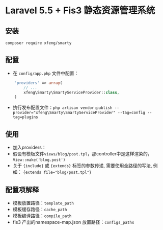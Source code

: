 Laravel 5.5 + Fis3 静态资源管理系统
======


## 安装

```
composer require xfeng/smarty
```

## 配置
* 在 `config/app.php` 文件中配置：
```php
    'providers' => array(
        // ...
        xfeng\Smarty\SmartyServiceProvider::class,
    )
```
* 执行发布配置文件：`php artisan vendor:publish --provider="xfeng\Smarty\SmartyServiceProvider" --tag=config --tag=plugins`


## 使用
* 加入providers：
* 假设有模板文件`views/blog/post.tpl`，那controller中是这样渲染的，`View::make('blog.post')`
* 关于 `{include}` 或 `{extends}` 标签的参数传递, 需要使用全路径的写法, 例如： `{extends file="blog/post.tpl"}`


## 配置项解释
* 模板放置路径：`template_path`
* 模板缓存路径：`cache_path`
* 模板编译路径：`compile_path`
* fis3 产出的namespace-map.json 放置路径：`configs_paths`